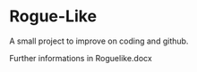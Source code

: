 # Rogue-Like
A small project to improve on coding and github.

Further informations in Roguelike.docx
